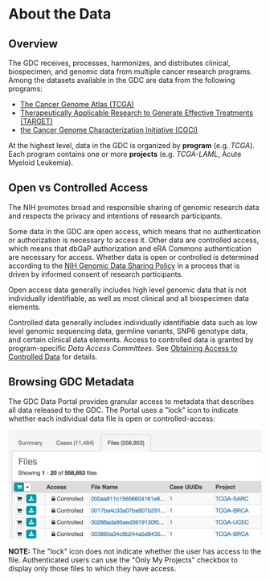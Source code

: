 # About the Data

## Overview

The GDC receives, processes, harmonizes, and distributes clinical, biospecimen, and genomic data from multiple cancer research programs. Among the datasets available in the GDC are data from the following programs:

* [The Cancer Genome Atlas (TCGA)](https://wiki.nci.nih.gov/display/TCGA/TCGA+Data+Primer)
* [Therapeutically Applicable Research to Generate Effective Treatments (TARGET)](https://ocg.cancer.gov/programs/target/using-target-data)
* [the Cancer Genome Characterization Initiative (CGCI)](https://ocg.cancer.gov/programs/cgci)

At the highest level, data in the GDC is organized by **program** (e.g. *TCGA*). Each program contains one or more **projects** (e.g. *TCGA-LAML*, Acute Myeloid Leukemia).

## Open vs Controlled Access

The NIH promotes broad and responsible sharing of genomic research data and respects the privacy and intentions of research participants.

Some data in the GDC are open access, which means that no authentication or authorization is necessary to access it. Other data are controlled access, which means that dbGaP authorization and eRA Commons authentication are necessary for access. Whether data is open or controlled is determined according to the [NIH Genomic Data Sharing Policy](https://gds.nih.gov/) in a process that is driven by informed consent of research participants.

Open access data generally includes high level genomic data that is not individually identifiable, as well as most clinical and all biospecimen data elements.

Controlled data generally includes individually identifiable data such as low level genomic sequencing data, germline variants, SNP6 genotype data, and certain clinical data elements. Access to controlled data is granted by program-specific *Data Access Committees*. See [Obtaining Access to Controlled Data](https://gdc.nci.nih.gov/access-data/obtaining-access-controlled-data) for details.

## Browsing GDC Metadata

The GDC Data Portal provides granular access to metadata that describes all data released to the GDC. The Portal uses a "lock" icon to indicate whether each individual data file is open or controlled-access:

[![GDC Data Portal Main Page](images/gdc-data-portal-controlled-files.png)](images/gdc-data-portal-controlled-files.png "Click to see the full image.")


**NOTE:** The "lock" icon does not indicate whether the user has access to the file. Authenticated users can use the "Only My Projects" checkbox to display only those files to which they have access.
